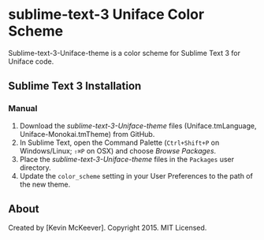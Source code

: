 # sublime-text-3 Uniface Color Scheme

Sublime-text-3-Uniface-theme is a color scheme for Sublime Text 3 for Uniface code. 

## Sublime Text 3 Installation

### Manual

1. Download the _sublime-text-3-Uniface-theme_ files (Uniface.tmLanguage, Uniface-Monokai.tmTheme) from GitHub.
1. In Sublime Text, open the Command Palette (`Ctrl+Shift+P` on Windows/Linux; `⇧⌘P` on OSX) and choose _Browse Packages_.
1. Place the _sublime-text-3-Uniface-theme_ files in the `Packages` user directory.
1. Update the `color_scheme` setting in your User Preferences to the path of the new theme.

## About

Created by [Kevin McKeever]. Copyright 2015. MIT Licensed.
